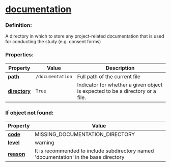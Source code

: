 # [documentation](/en/latest/reference/schema/objects/files/documentation)

### Definition:

A directory in which to store any project-related documentation that is used for conducting the study \(e.g. consent forms\)

### Properties:

| Property | Value | Description |
|----------|--------|-------------|
| [**path**](/en/latest/reference/schema/meta/defs/path) | `/documentation` | Full path of the current file
| [**directory**](/en/latest/reference/schema/meta/defs/directory) | `True` | Indicator for whether a given object is expected to be a directory or a file.

### If object not found:

| Property | Value |
|----------|--------|
| [**code**](/en/latest/reference/schema/meta/defs/code) | MISSING_DOCUMENTATION_DIRECTORY |
| [**level**](/en/latest/reference/schema/meta/defs/level) | warning |
| [**reason**](/en/latest/reference/schema/meta/defs/reason) | It is recommended to include subdirectory named 'documentation' in the base directory |